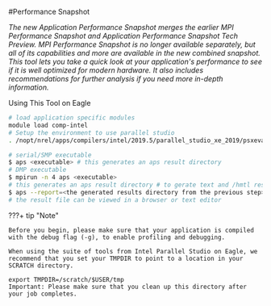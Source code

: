 #Performance Snapshot

*The new Application Performance Snapshot merges the earlier MPI Performance Snapshot and Application Performance Snapshot Tech Preview. 
MPI Performance Snapshot is no longer available separately, but all of its capabilities and more are available in the new combined snapshot. 
This tool lets you take a quick look at your application's performance to see if it is well optimized for modern hardware. 
It also includes recommendations for further analysis if you need more in-depth information.*

Using This Tool on Eagle

```bash
# load application specific modules
module load comp-intel
# Setup the environment to use parallel studio
. /nopt/nrel/apps/compilers/intel/2019.5/parallel_studio_xe_2019/psxevars.sh

# serial/SMP executable
$ aps <executable> # this generates an aps result directory
# DMP executable
$ mpirun -n 4 aps <executable>
# this generates an aps result directory # to gerate text and /hmtl result files:
$ aps --report=<the generated results directory from the previous step>
# the result file can be viewed in a browser or text editor
```
???+ tip "Note"

    Before you begin, please make sure that your application is compiled with the debug flag (-g), to enable profiling and debugging.
    
    When using the suite of tools from Intel Parallel Studio on Eagle, we recommend that you set your TMPDIR to point to a location in your SCRATCH directory.
    
    export TMPDIR=/scratch/$USER/tmp
    Important: Please make sure that you clean up this directory after your job completes.    
